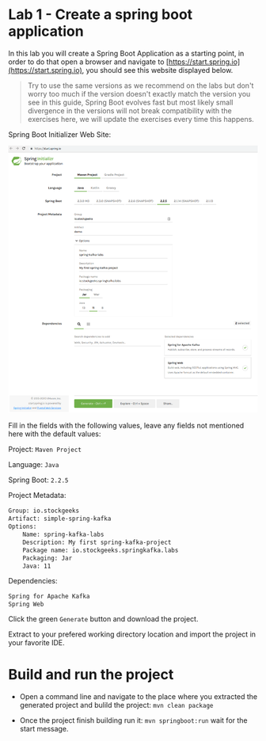 # Lab 1 - Create a spring boot application

In this lab you will create a Spring Boot Application as a starting point, in order to do that open a browser and navigate to [https://start.spring.io](https://start.spring.io), you should see this website displayed below. 

> Try to use the same versions as we recommend on the labs but don't worry too much if the version doesn't exactly match the version you see in this guide, Spring Boot evolves fast but most likely small divergence in the versions will not break compatibility with the exercises here, we will update the exercises every time this happens. 

Spring Boot Initializer Web Site: 

![Spring Initialzr Web Site](./imgs/spring-initializr-web-site.png)

Fill in the fields with the following values, leave any fields not mentioned here with the default values: 

Project: `Maven Project`

Language: `Java`

Spring Boot: `2.2.5`

Project Metadata:

    Group: io.stockgeeks
    Artifact: simple-spring-kafka
    Options: 
        Name: spring-kafka-labs
        Description: My first spring-kafka-project
        Package name: io.stockgeeks.springkafka.labs
        Packaging: Jar
        Java: 11

Dependencies: 

    Spring for Apache Kafka
    Spring Web    

Click the green `Generate` button and download the project. 

Extract to your prefered working directory location and import the project in your favorite IDE.

# Build and run the project

 - Open a command line and navigate to the place where you extracted the generated project and bulild the project: `mvn clean package`

 - Once the project finish building run it: `mvn springboot:run` wait for the start message.





